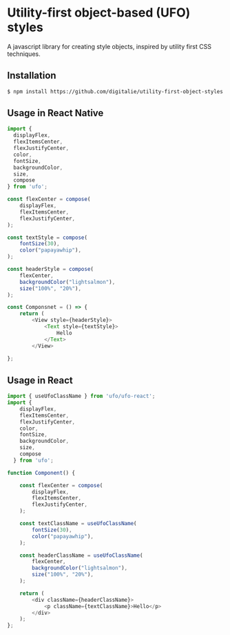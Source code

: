 # Utility-first object-based (UFO) styles 

A javascript library for creating style objects, inspired by utility first CSS techniques.

## Installation

```bash
$ npm install https://github.com/digitalie/utility-first-object-styles.git
```

## Usage in React Native

```javascript
import { 
  displayFlex, 
  flexItemsCenter, 
  flexJustifyCenter, 
  color, 
  fontSize, 
  backgroundColor, 
  size,
  compose
} from 'ufo';

const flexCenter = compose(
    displayFlex,
    flexItemsCenter,
    flexJustifyCenter,
);

const textStyle = compose(
    fontSize(30),
    color("papayawhip"),
);

const headerStyle = compose(
    flexCenter,
    backgroundColor("lightsalmon"),
    size("100%", "20%"),
);

const Componsnet = () => {
    return (
        <View style={headerStyle}>
            <Text style={textStyle}>
                Hello
            </Text>
        </View>
            
};
```

## Usage in React

```javascript
import { useUfoClassName } from 'ufo/ufo-react';
import { 
    displayFlex, 
    flexItemsCenter, 
    flexJustifyCenter, 
    color, 
    fontSize, 
    backgroundColor, 
    size,
    compose
  } from 'ufo';

function Component() {

    const flexCenter = compose(
        displayFlex,
        flexItemsCenter,
        flexJustifyCenter,
    );

    const textClassName = useUfoClassName(
        fontSize(30),
        color("papayawhip"),
    );

    const headerClassName = useUfoClassName(
        flexCenter,
        backgroundColor("lightsalmon"),
        size("100%", "20%"),
    );

    return (
        <div className={headerClassName}>
            <p className={textClassName}>Hello</p>
        </div>
    );
};
```
